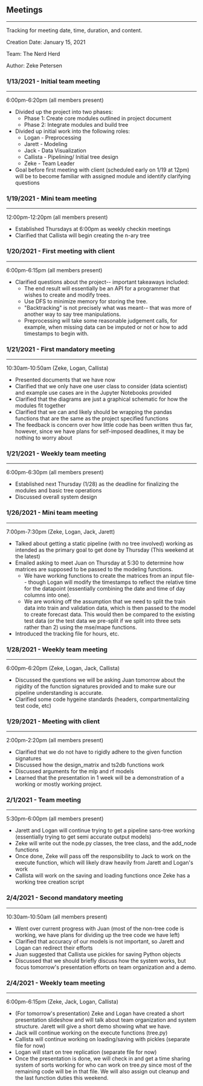 ## Meetings
-----------
Tracking for meeting date, time, duration, and content.

Creation Date: January 15, 2021

Team: The Nerd Herd

Author: Zeke Petersen


### 1/13/2021 - Initial team meeting
------------------------------------
6:00pm-6:20pm (all members present)
* Divided up the project into two phases:
  * Phase 1: Create core modules outlined in project document
  * Phase 2: Integrate modules and build tree
* Divided up initial work into the following roles:
  * Logan - Preprocessing
  * Jarett - Modeling
  * Jack - Data Visualization
  * Callista - Pipelining/ Initial tree design
  * Zeke - Team Leader
* Goal before first meeting with client (scheduled early on 1/19 at 12pm) will be to become familiar with assigned module and identify clarifying questions

### 1/19/2021 - Mini team meeting
---------------------------------
12:00pm-12:20pm (all members present)
* Established Thursdays at 6:00pm as weekly checkin meetings
* Clarified that Callista will begin creating the n-ary tree

### 1/20/2021 - First meeting with client
-----------------------------------------
6:00pm-6:15pm (all members present)
* Clarified questions about the project-- important takeaways included:
    * The end result will essentially be an API for a programmer that wishes to create and modify trees.
    * Use DFS to minimize memory for storing the tree.
    * "Backtracking" is not precisely what was meant-- that was more of another way to say tree manipulations.
    * Preprocessing will take some reasonable judgement calls, for example, when missing data can be imputed or not or how to add timestamps to begin with.

### 1/21/2021 - First mandatory meeting
---------------------------------------
10:30am-10:50am (Zeke, Logan, Callista)
* Presented documents that we have now
* Clarified that we only have one user class to consider (data scientist) and example use cases are in the Jupyter Notebooks provided
* Clarified that the diagrams are just a graphical schematic for how the modules fit together
* Clarified that we can and likely should be wrapping the pandas functions that are the same as the project specified functions
* The feedback is concern over how little code has been written thus far, however, since we have plans for self-imposed deadlines, it may be nothing to worry about

### 1/21/2021 - Weekly team meeting
-----------------------------------
6:00pm-6:30pm (all members present)
* Established next Thursday (1/28) as the deadline for finalizing the modules and basic tree operations
* Discussed overall system design

### 1/26/2021 - Mini team meeting
-----------------------------------
7:00pm-7:30pm (Zeke, Logan, Jack, Jarett)
* Talked about getting a static pipeline (with no tree involved) working as intended as the primary goal to get done by Thursday (This weekend at the latest)
* Emailed asking to meet Juan on Thursday at 5:30 to determine how matrices are supposed to be passed to the modeling functions.
  * We have working functions to create the matrices from an input file-- though Logan will modify the timestamps to reflect the relative time for the datapoint (essentially combining the date and time of day columns into one).
  * We are working off the assumption that we need to split the train data into train and validation data, which is then passed to the model to create forecast data. This would then be compared to the existing test data (or the test data we pre-split if we split into three sets rather than 2) using the mse/mape functions.
* Introduced the tracking file for hours, etc.

### 1/28/2021 - Weekly team meeting
-----------------------------------
6:00pm-6:20pm (Zeke, Logan, Jack, Callista)
* Discussed the questions we will be asking Juan tomorrow about the rigidity of the function signatures provided and to make sure our pipeline understanding is accurate.
* Clarified some code hygeine standards (headers, compartmentalizing test code, etc)

### 1/29/2021 - Meeting with client
-----------------------------------
2:00pm-2:20pm (all members present)
* Clarified that we do not have to rigidly adhere to the given function signatures
* Discussed how the design_matrix and ts2db functions work
* Discussed arguments for the mlp and rf models
* Learned that the presentation in 1 week will be a demonstration of a working or mostly working project.

### 2/1/2021 - Team meeting
---------------------------
5:30pm-6:00pm (all members present)
* Jarett and Logan will continue trying to get a pipeline sans-tree working
(essentially trying to get semi accurate output models)
* Zeke will write out the node.py classes, the tree class, and the add_node functions
* Once done, Zeke will pass off the responsibility to Jack to work on the execute
function, which will likely draw heavily from Jarett and Logan's work
* Callista will work on the saving and loading functions once Zeke has a working tree
creation script

### 2/4/2021 - Second mandatory meeting
---------------------------
10:30am-10:50am (all members present)
* Went over current progress with Juan (most of the non-tree code is working,
we have plans for dividing up the tree code we have left)
* Clarified that accuracy of our models is not important, so Jarett and Logan
can redirect their efforts
* Juan suggested that Callista use pickles for saving Python objects
* Discussed that we should briefly discuss how the system works, but focus tomorrow's
presentation efforts on team organization and a demo.

### 2/4/2021 - Weekly team meeting
---------------------------
6:00pm-6:15pm (Zeke, Jack, Logan, Callista)
* (For tomorrow's presentation) Zeke and Logan have created a short presentation
slideshow and will talk about team organization and system structure.
Jarett will give a short demo showing what we have.
* Jack will continue working on the execute functions (tree.py)
* Callista will continue working on loading/saving with pickles (separate file for now)
* Logan will start on tree replication (separate file for now)
* Once the presentation is done, we will check in and get a time sharing system of
sorts working for who can work on tree.py since most of the remaining code will be
in that file. We will also assign out cleanup and the last function duties this weekend.
